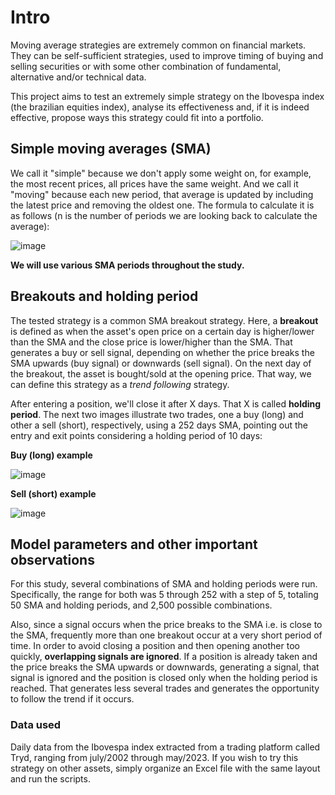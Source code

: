 # Intro

Moving average strategies are extremely common on financial markets. They can be self-sufficient strategies, used to improve timing of buying and selling securities or with some other combination of fundamental, alternative and/or technical data.

This project aims to test an extremely simple strategy on the Ibovespa index (the brazilian equities index), analyse its effectiveness and, if it is indeed effective, propose ways this strategy could fit into a portfolio.

## Simple moving averages (SMA)

We call it "simple" because we don't apply some weight on, for example, the most recent prices, all prices have the same weight. And we call it "moving" because each new period, that average is updated by including the latest price and removing the oldest one. The formula to calculate it is as follows (n is the number of periods we are looking back to calculate the average):

![image](https://github.com/keraban-rocha/ibov-trading/assets/123394105/41fec533-dad4-4ec2-8a31-02fbb0382fc3)

**We will use various SMA periods throughout the study.**

## Breakouts and holding period

The tested strategy is a common SMA breakout strategy. Here, a **breakout** is defined as when the asset's open price on a certain day is higher/lower than the SMA and the close price is lower/higher than the SMA. That generates a buy or sell signal, depending on whether the price breaks the SMA upwards (buy signal) or downwards (sell signal). On the next day of the breakout, the asset is bought/sold at the opening price. That way, we can define this strategy as a *trend following* strategy.

After entering a position, we'll close it after X days. That X is called **holding period**. 
The next two images illustrate two trades, one a buy (long) and  other a sell (short), respectively, using a 252 days SMA, pointing out the entry and exit points considering a holding period of 10 days:

**Buy (long) example**

![image](https://github.com/keraban-rocha/ibov-trading/assets/123394105/e18208cd-77d5-405d-92cd-b6668b489376)

**Sell (short) example**

![image](https://github.com/keraban-rocha/ibov-trading/assets/123394105/6a82cee9-b572-4bf9-b69b-974b195c4439)

## Model parameters and other important observations

For this study, several combinations of SMA and holding periods were run. Specifically, the range for both was 5 through 252 with a step of 5, totaling 50 SMA and holding periods, and 2,500 possible combinations. 

Also, since a signal occurs when the price breaks to the SMA i.e. is close to the SMA, frequently more than one breakout occur at a very short period of time. In order to avoid closing a position and then opening another too quickly, **overlapping signals are ignored**. If a position is already taken and the price breaks the SMA upwards or downwards, generating a signal, that signal is ignored and the position is closed only when the holding period is reached. That generates less several trades and generates the opportunity to follow the trend if it occurs.

### Data used
Daily data from the Ibovespa index extracted from a trading platform called Tryd, ranging from july/2002 through may/2023. If you wish to try this strategy on other assets, simply organize an Excel file with the same layout and run the scripts.

